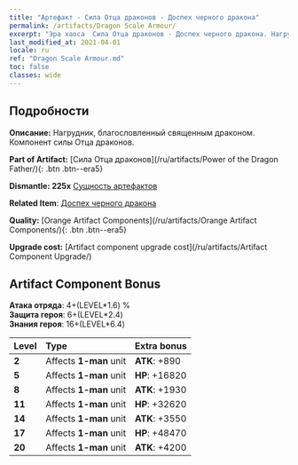 ```yaml
---
title: "Артефакт - Сила Отца драконов - Доспех черного дракона"
permalink: /artifacts/Dragon Scale Armour/
excerpt: "Эра хаоса  Сила Отца драконов - Доспех черного дракона. Нагрудник, благословленный священным драконом. Компонент силы Отца драконов."
last_modified_at: 2021-04-01
locale: ru
ref: "Dragon Scale Armour.md"
toc: false
classes: wide
---
```




## Подробности

 **Описание:** Нагрудник, благословленный священным драконом. Компонент силы Отца драконов.

 **Part of Artifact:** [Сила Отца драконов](/ru/artifacts/Power of the Dragon Father/){: .btn .btn--era5}

 **Dismantle: 225x** [Сущность артефактов](/ru/Items/con_905/)

 **Related Item**: [Доспех черного дракона](/ru/Items/art_148/)

 **Quality:** [Orange Artifact Components](/ru/artifacts/Orange Artifact Components/){: .btn .btn--era5}

 **Upgrade cost:** [Artifact component upgrade cost](/ru/artifacts/Artifact Component Upgrade/)

## Artifact Component Bonus

  **Атака отряда**: 4+(LEVEL\*1.6) %<br/>**Защита героя**: 6+(LEVEL\*2.4)<br/>**Знания героя**: 16+(LEVEL\*6.4)

  |  Level  | Type |    Extra bonus  | 
  |:--------|:-----|:----------------| 
  | **2** | Affects **1-man** unit | **ATK**: +890 | 
  | **5** | Affects **1-man** unit | **HP**: +16820 | 
  | **8** | Affects **1-man** unit | **ATK**: +1930 | 
  | **11** | Affects **1-man** unit | **HP**: +32620 | 
  | **14** | Affects **1-man** unit | **ATK**: +3550 | 
  | **17** | Affects **1-man** unit | **HP**: +48470 | 
  | **20** | Affects **1-man** unit | **ATK**: +4200 | 
